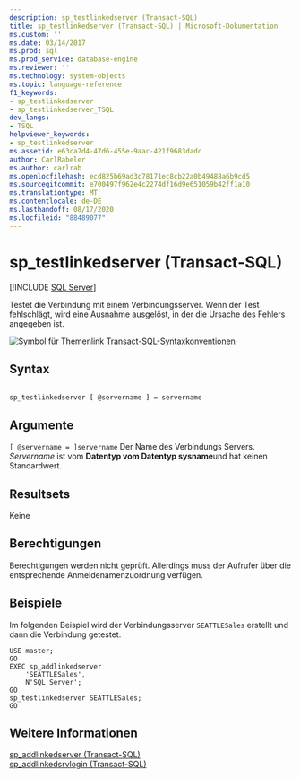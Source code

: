 ```yaml
---
description: sp_testlinkedserver (Transact-SQL)
title: sp_testlinkedserver (Transact-SQL) | Microsoft-Dokumentation
ms.custom: ''
ms.date: 03/14/2017
ms.prod: sql
ms.prod_service: database-engine
ms.reviewer: ''
ms.technology: system-objects
ms.topic: language-reference
f1_keywords:
- sp_testlinkedserver
- sp_testlinkedserver_TSQL
dev_langs:
- TSQL
helpviewer_keywords:
- sp_testlinkedserver
ms.assetid: e63ca7d4-47d6-455e-9aac-421f9683dadc
author: CarlRabeler
ms.author: carlrab
ms.openlocfilehash: ecd825b69ad3c78171ec8cb22a0b49488a6b9cd5
ms.sourcegitcommit: e700497f962e4c2274df16d9e651059b42ff1a10
ms.translationtype: MT
ms.contentlocale: de-DE
ms.lasthandoff: 08/17/2020
ms.locfileid: "88489077"
---
```

# <a name="sp_testlinkedserver-transact-sql"></a>sp_testlinkedserver (Transact-SQL)
[!INCLUDE [SQL Server](../../includes/applies-to-version/sqlserver.md)]

  Testet die Verbindung mit einem Verbindungsserver. Wenn der Test fehlschlägt, wird eine Ausnahme ausgelöst, in der die Ursache des Fehlers angegeben ist.  
  
 ![Symbol für Themenlink](../../database-engine/configure-windows/media/topic-link.gif "Symbol für Themenlink") [Transact-SQL-Syntaxkonventionen](../../t-sql/language-elements/transact-sql-syntax-conventions-transact-sql.md)  
  
## <a name="syntax"></a>Syntax  
  
```  
  
sp_testlinkedserver [ @servername ] = servername  
```  
  
## <a name="arguments"></a>Argumente  
`[ @servername = ]servername` Der Name des Verbindungs Servers. *Servername* ist vom **Datentyp vom Datentyp sysname**und hat keinen Standardwert.  
  
## <a name="result-sets"></a>Resultsets  
 Keine  
  
## <a name="permissions"></a>Berechtigungen  
 Berechtigungen werden nicht geprüft. Allerdings muss der Aufrufer über die entsprechende Anmeldenamenzuordnung verfügen.  
  
## <a name="examples"></a>Beispiele  
 Im folgenden Beispiel wird der Verbindungsserver `SEATTLESales` erstellt und dann die Verbindung getestet.  
  
```  
USE master;  
GO  
EXEC sp_addlinkedserver   
    'SEATTLESales',  
    N'SQL Server';  
GO  
sp_testlinkedserver SEATTLESales;  
GO  
```  
  
## <a name="see-also"></a>Weitere Informationen  
 [sp_addlinkedserver &#40;Transact-SQL&#41;](../../relational-databases/system-stored-procedures/sp-addlinkedserver-transact-sql.md)   
 [sp_addlinkedsrvlogin &#40;Transact-SQL&#41;](../../relational-databases/system-stored-procedures/sp-addlinkedsrvlogin-transact-sql.md)  
  
  
